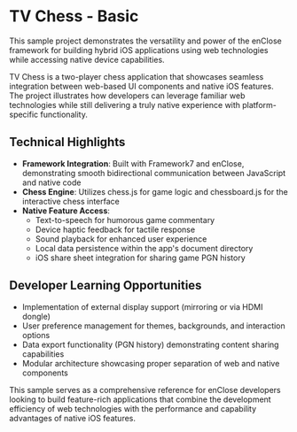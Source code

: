# TV Chess - Basic

This sample project demonstrates the versatility and power of the enClose framework for building hybrid iOS applications using web technologies while accessing native device capabilities.

TV Chess is a two-player chess application that showcases seamless integration between web-based UI components and native iOS features. The project illustrates how developers can leverage familiar web technologies while still delivering a truly native experience with platform-specific functionality.

## Technical Highlights

- **Framework Integration**: Built with Framework7 and enClose, demonstrating smooth bidirectional communication between JavaScript and native code
- **Chess Engine**: Utilizes chess.js for game logic and chessboard.js for the interactive chess interface
- **Native Feature Access**:
  - Text-to-speech for humorous game commentary
  - Device haptic feedback for tactile response
  - Sound playback for enhanced user experience
  - Local data persistence within the app's document directory
  - iOS share sheet integration for sharing game PGN history

## Developer Learning Opportunities

- Implementation of external display support (mirroring or via HDMI dongle)
- User preference management for themes, backgrounds, and interaction options
- Data export functionality (PGN history) demonstrating content sharing capabilities
- Modular architecture showcasing proper separation of web and native components

This sample serves as a comprehensive reference for enClose developers looking to build feature-rich applications that combine the development efficiency of web technologies with the performance and capability advantages of native iOS features.
